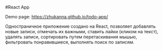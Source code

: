 #React App

Demo page: https://zhukanna.github.io/todo-app/

Одностраничное приложение создано на React, 
позволяет добавлять новые записи, отмечать их важными, 
ставить лайки (кликом на текст), удалять записи, сортировать путем перетаскивания мышью, 
фильтровать понравившиеся, выполнять поиск по записям.
